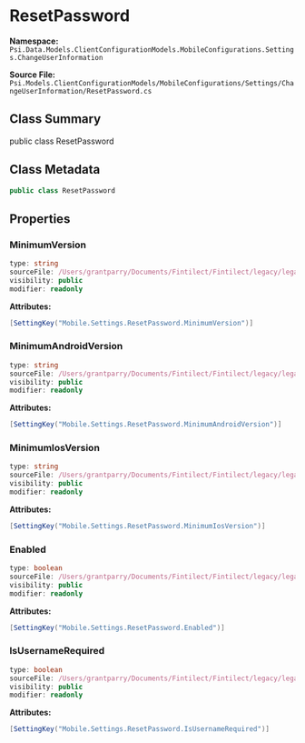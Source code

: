 # ResetPassword

**Namespace:** `Psi.Data.Models.ClientConfigurationModels.MobileConfigurations.Settings.ChangeUserInformation`

**Source File:** `Psi.Models.ClientConfigurationModels/MobileConfigurations/Settings/ChangeUserInformation/ResetPassword.cs`

## Class Summary

public class ResetPassword

## Class Metadata

```typescript
public class ResetPassword
```

## Properties

### MinimumVersion

```typescript
type: string
sourceFile: /Users/grantparry/Documents/Fintilect/Fintilect/legacy/legacy-apis/Psi.Models.ClientConfigurationModels/MobileConfigurations/Settings/ChangeUserInformation/ResetPassword.cs
visibility: public
modifier: readonly
```

**Attributes:**
```csharp
[SettingKey("Mobile.Settings.ResetPassword.MinimumVersion")]
```

### MinimumAndroidVersion

```typescript
type: string
sourceFile: /Users/grantparry/Documents/Fintilect/Fintilect/legacy/legacy-apis/Psi.Models.ClientConfigurationModels/MobileConfigurations/Settings/ChangeUserInformation/ResetPassword.cs
visibility: public
modifier: readonly
```

**Attributes:**
```csharp
[SettingKey("Mobile.Settings.ResetPassword.MinimumAndroidVersion")]
```

### MinimumIosVersion

```typescript
type: string
sourceFile: /Users/grantparry/Documents/Fintilect/Fintilect/legacy/legacy-apis/Psi.Models.ClientConfigurationModels/MobileConfigurations/Settings/ChangeUserInformation/ResetPassword.cs
visibility: public
modifier: readonly
```

**Attributes:**
```csharp
[SettingKey("Mobile.Settings.ResetPassword.MinimumIosVersion")]
```

### Enabled

```typescript
type: boolean
sourceFile: /Users/grantparry/Documents/Fintilect/Fintilect/legacy/legacy-apis/Psi.Models.ClientConfigurationModels/MobileConfigurations/Settings/ChangeUserInformation/ResetPassword.cs
visibility: public
modifier: readonly
```

**Attributes:**
```csharp
[SettingKey("Mobile.Settings.ResetPassword.Enabled")]
```

### IsUsernameRequired

```typescript
type: boolean
sourceFile: /Users/grantparry/Documents/Fintilect/Fintilect/legacy/legacy-apis/Psi.Models.ClientConfigurationModels/MobileConfigurations/Settings/ChangeUserInformation/ResetPassword.cs
visibility: public
modifier: readonly
```

**Attributes:**
```csharp
[SettingKey("Mobile.Settings.ResetPassword.IsUsernameRequired")]
```
